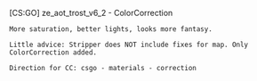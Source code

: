 [CS:GO] ze_aot_trost_v6_2 - ColorCorrection
```"ze_aot_trost_v6_2"
More saturation, better lights, looks more fantasy.

Little advice: Stripper does NOT include fixes for map. Only ColorCorrection added.

Direction for CC: csgo - materials - correction
```